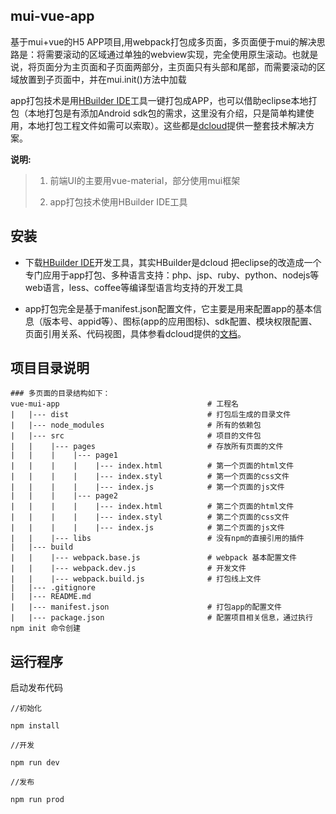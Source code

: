 ## mui-vue-app
基于mui+vue的H5 APP项目,用webpack打包成多页面，多页面便于mui的解决思路是：将需要滚动的区域通过单独的webview实现，完全使用原生滚动。也就是说，将页面分为主页面和子页面两部分，主页面只有头部和尾部，而需要滚动的区域放置到子页面中，并在mui.init()方法中加载

app打包技术是用[HBuilder IDE](http://www.dcloud.io/index.html)工具一键打包成APP，也可以借助eclipse本地打包（本地打包是有添加Android sdk包的需求，这里没有介绍，只是简单构建使用，本地打包工程文件如需可以索取）。这些都是[dcloud](http://www.dcloud.io/index.html)提供一整套技术解决方案。

**说明:** 

> 1. 前端UI的主要用vue-material，部分使用mui框架
> 
> 2. app打包技术使用HBuilder IDE工具
> 


## 安装
- 下载[HBuilder IDE](http://www.dcloud.io/index.html)开发工具，其实HBuilder是dcloud 把eclipse的改造成一个专门应用于app打包、多种语言支持：php、jsp、ruby、python、nodejs等web语言，less、coffee等编译型语言均支持的开发工具

- app打包完全是基于manifest.json配置文件，它主要是用来配置app的基本信息（版本号、appid等）、图标(app的应用图标)、sdk配置、模块权限配置、页面引用关系、代码视图，具体参看dcloud提供的[文档](http://ask.dcloud.net.cn/docs/#//ask.dcloud.net.cn/article/94)。


## 项目目录说明


```
### 多页面的目录结构如下：
vue-mui-app                                 # 工程名
|   |--- dist                               # 打包后生成的目录文件
|   |--- node_modules                       # 所有的依赖包
|   |--- src                                # 项目的文件包
|   |    |--- pages                         # 存放所有页面的文件
|   |    |    |--- page1
|   |    |    |    |--- index.html          # 第一个页面的html文件
|   |    |    |    |--- index.styl          # 第一个页面的css文件
|   |    |    |    |--- index.js            # 第一个页面的js文件
|   |    |    |--- page2
|   |    |    |    |--- index.html          # 第二个页面的html文件
|   |    |    |    |--- index.styl          # 第二个页面的css文件
|   |    |    |    |--- index.js            # 第二个页面的js文件
|   |    |--- libs                          # 没有npm的直接引用的插件
|   |--- build
|   |    |--- webpack.base.js               # webpack 基本配置文件
|   |    |--- webpack.dev.js                # 开发文件
|   |    |--- webpack.build.js              # 打包线上文件
|   |--- .gitignore
|   |--- README.md
|   |--- manifest.json                      # 打包app的配置文件
|   |--- package.json                       # 配置项目相关信息，通过执行 npm init 命令创建
```


## 运行程序


启动发布代码

```
//初始化

npm install

//开发

npm run dev

//发布

npm run prod

```

